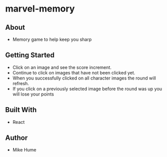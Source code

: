 # marvel-memory

## About

- Memory game to help keep you sharp

## Getting Started

- Click on an image and see the score increment.
- Continue to click on images that have not been clicked yet.
- When you successfully clicked on all character images the round will refresh.
- If you click on a previously selected image before the round was up you will lose your points

## Built With

- React

## Author

- Mike Hume
